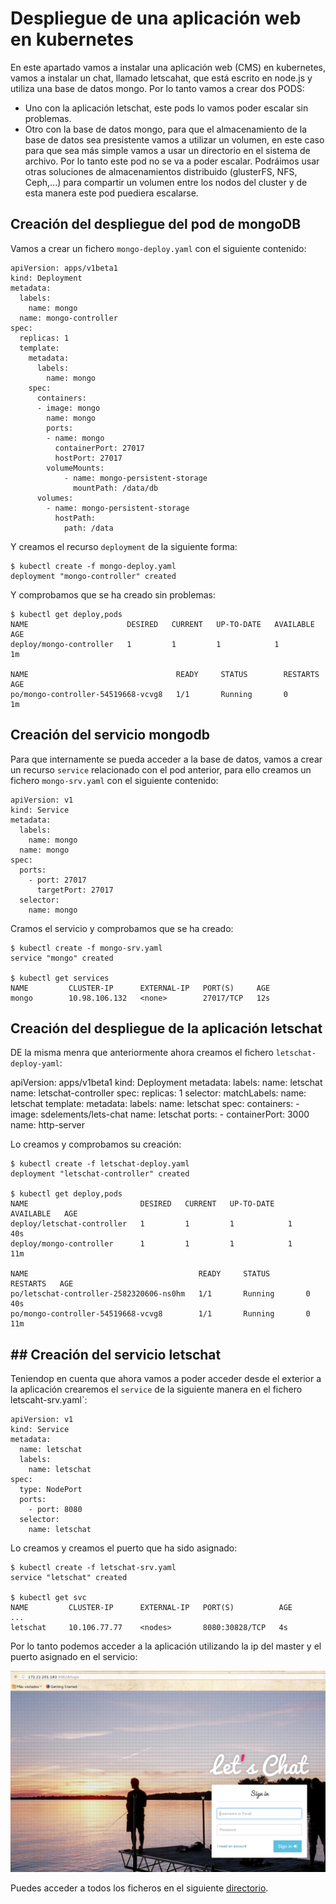 # Despliegue de una aplicación web en kubernetes

En este apartado vamos a instalar una aplicación web (CMS) en kubernetes, vamos a instalar un chat, llamado letscahat, que está escrito en node.js y utiliza una base de datos mongo. Por lo tanto vamos a crear dos PODS:

* Uno con la aplicación letschat, este pods lo vamos poder escalar sin problemas.
* Otro con la base de datos mongo, para que el almacenamiento de la base de datos sea presistente vamos a utilizar un volumen, en este caso para que sea más simple vamos a usar un directorio en el sistema de archivo. Por lo tanto este pod no se va a poder escalar. Podráimos usar otras soluciones de almacenamientos distribuido (glusterFS, NFS, Ceph,...) para compartir un volumen entre los nodos del cluster y de esta manera este pod puediera escalarse.

## Creación del despliegue del pod de mongoDB

Vamos a crear un fichero `mongo-deploy.yaml` con el siguiente contenido:

	apiVersion: apps/v1beta1
	kind: Deployment
	metadata:
	  labels:
	    name: mongo
	  name: mongo-controller
	spec:
	  replicas: 1
	  template:
	    metadata:
	      labels:
	        name: mongo
	    spec:
	      containers:
	      - image: mongo
	        name: mongo
	        ports:
	        - name: mongo
	          containerPort: 27017
	          hostPort: 27017
	        volumeMounts:
	            - name: mongo-persistent-storage
	              mountPath: /data/db
	      volumes:
	        - name: mongo-persistent-storage
	          hostPath:
	            path: /data

Y creamos el recurso `deployment` de la siguiente forma:

	$ kubectl create -f mongo-deploy.yaml 
	deployment "mongo-controller" created

Y comprobamos que se ha creado sin problemas:

	$ kubectl get deploy,pods
	NAME                      DESIRED   CURRENT   UP-TO-DATE   AVAILABLE   AGE
	deploy/mongo-controller   1         1         1            1           1m	

	NAME                                 READY     STATUS        RESTARTS   AGE
	po/mongo-controller-54519668-vcvg8   1/1       Running       0          1m

## Creación del servicio mongodb

Para que internamente se pueda acceder a la base de datos, vamos a crear un recurso `service` relacionado con el pod anterior, para ello creamos un fichero `mongo-srv.yaml` con el siguiente contenido:

	apiVersion: v1
	kind: Service
	metadata:
	  labels:
	    name: mongo
	  name: mongo
	spec:
	  ports:
	    - port: 27017
	      targetPort: 27017
	  selector:
	    name: mongo

Cramos el servicio y comprobamos que se ha creado:

	$ kubectl create -f mongo-srv.yaml 
	service "mongo" created	

	$ kubectl get services
	NAME         CLUSTER-IP      EXTERNAL-IP   PORT(S)     AGE
	mongo        10.98.106.132   <none>        27017/TCP   12s

## Creación del despliegue de la aplicación letschat

DE la misma menra que anteriormente ahora creamos el fichero `letschat-deploy-yaml`:

apiVersion: apps/v1beta1
kind: Deployment
metadata:
  labels:
    name: letschat
  name: letschat-controller
spec:
  replicas: 1
  selector:
    matchLabels:
      name: letschat
  template:
    metadata:
      labels:
        name: letschat
    spec:
      containers:
      - image: sdelements/lets-chat
        name: letschat
        ports:
        - containerPort: 3000
          name: http-server

Lo creamos y comprobamos su creación:

	$ kubectl create -f letschat-deploy.yaml 
	deployment "letschat-controller" created

	$ kubectl get deploy,pods 
	NAME                         DESIRED   CURRENT   UP-TO-DATE   AVAILABLE   AGE
	deploy/letschat-controller   1         1         1            1           40s
	deploy/mongo-controller      1         1         1            1           11m	

	NAME                                      READY     STATUS        RESTARTS   AGE
	po/letschat-controller-2582320606-ns0hm   1/1       Running       0          40s
	po/mongo-controller-54519668-vcvg8        1/1       Running       0          11m

## ## Creación del servicio letschat

Teniendop en cuenta que ahora vamos a poder acceder desde el exterior a la aplicación crearemos el `service` de la siguiente manera en el fichero letscaht-srv.yaml`:

	apiVersion: v1
	kind: Service
	metadata:
	  name: letschat
	  labels:
	    name: letschat
	spec:
	  type: NodePort
	  ports:
	    - port: 8080
	  selector:
	    name: letschat

Lo creamos y creamos el puerto que ha sido asignado:

	$ kubectl create -f letschat-srv.yaml 
	service "letschat" created	

	$ kubectl get svc
	NAME         CLUSTER-IP      EXTERNAL-IP   PORT(S)          AGE
	...
	letschat     10.106.77.77    <nodes>       8080:30828/TCP   4s

Por lo tanto podemos acceder a la aplicación utilizando la ip del master y el puerto asignado en el servicio:

![letschat](img/letschat.png)

Puedes acceder a todos los ficheros en el siguiente [directorio](https://github.com/iesgn/curso-ual17/tree/master/letschat).